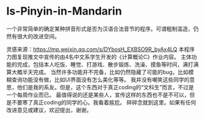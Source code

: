 # Is-Pinyin-in-Mandarin
一个非常简单的确定某种拼音形式是否为汉语合法音节的程序。可谓粗制滥造，仍然有很大的改进空间。

灵感来源：https://mp.weixin.qq.com/s/DYbosH_EXBSO9R_byAx4LQ
本程序力图复现推文中宣传的由4名中文系学生开发的《计算概论C》作业内容。
主体功能的完成，包括本人吃饭、睡觉、打游戏、散步锻炼、洗澡、摸鱼等时间，满打满算大概半天完成。
当然许多功能并不完备，比如仍然隐藏了可能的bug，比如模糊查询功能没有做，比如UI界面没有怎么美化等等。
我并没有嘲笑这些同学的意思，他们是我的系友。但是，这个东西对于真正coding的“文科生”而言，不过是一个每周作业而已。
最值得说的还是某些人，宣传这样的东西也不是不可以，但是不要寒了真正coding的同学的心。我看着尴尬。
碎碎念就到这里。如果有任何改进意见或建议，欢迎提出，谢谢。
